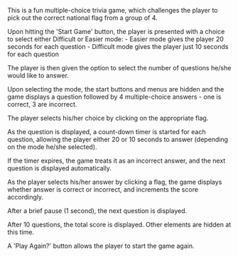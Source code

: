 This is a fun multiple-choice trivia game, which challenges the player to pick out the correct national flag from a group of 4.

Upon hitting the 'Start Game' button, the player is presented with a choice to select either Difficult or Easier mode:
	- Easier mode gives the player 20 seconds for each question
	- Difficult mode gives the player just 10 seconds for each question

The player is then given the option to select the number of questions he/she would like to answer.

Upon selecting the mode, the start buttons and menus are hidden and the game displays a question followed by 4 multiple-choice answers - one is correct, 3 are incorrect.

The player selects his/her choice by clicking on the appropriate flag.

As the question is displayed, a count-down timer is started for each question, allowing the player either 20 or 10 seconds to answer (depending on the mode he/she selected).

If the timer expires, the game treats it as an incorrect answer, and the next question is displayed automatically.

As the player selects his/her answer by clicking a flag, the game displays whether answer is correct or incorrect, and increments the score accordingly.

After a brief pause (1 second), the next question is displayed.

After 10 questions, the total score is displayed.  Other elements are hidden at this time.

A 'Play Again?' button allows the player to start the game again.
